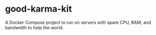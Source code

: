 # good-karma-kit
A Docker Compose project to run on servers with spare CPU, RAM, and bandwidth to help the world.
